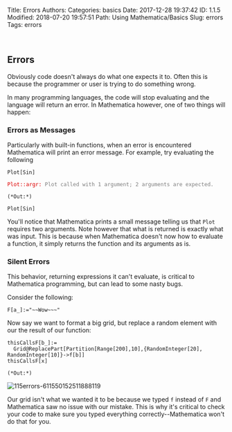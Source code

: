 Title: Errors
Authors: 
Categories: basics
Date: 2017-12-28 19:37:42
ID: 1.1.5
Modified: 2018-07-20 19:57:51
Path: Using Mathematica/Basics
Slug: errors
Tags: errors

<a id="errors" style="width:0;height:0;margin:0;padding:0;">&zwnj;</a>

## Errors

Obviously code doesn't always do what one expects it to. Often this is because the programmer or user is trying to do something wrong.

In many programming languages, the code will stop evaluating and the language will return an error. In Mathematica however, one of two things will happen:

### Errors as Messages

Particularly with built-in functions, when an error is encountered Mathematica will print an error message. For example, try evaluating the following

    Plot[Sin]

<div 
 class='mma-message-wrapper'
 style='font-size: 12px; font-family: monospace;'>
 <div class='mma-message'>
  <span 
   class='mma-message-name-wrapper'
   style='color: #dd0000'>
   <span class='mma-message-name'>Plot::argr:</span>
  </span>
  <span 
   class='mma-message-text-wrapper'
   style='color: gray'>
   <span class='mma-message-text'>Plot called with 1 argument; 2 arguments are expected.</span>
  </span>
 </div>
</div>

    (*Out:*)
    
    Plot[Sin]

You'll notice that Mathematica prints a small message telling us that  ```Plot``` requires two arguments. Note however that what is returned is exactly what was input. This is because when Mathematica doesn't now how to evaluate a function, it simply returns the function and its arguments as is.

### Silent Errors

This behavior, returning expressions it can't evaluate, is critical to Mathematica programming, but can lead to some nasty bugs.

Consider the following:

    F[a_]:="~~Wow~~~"

Now say we want to format a big grid, but replace a random element with our the result of our function:

    thisCallsF[b_]:=
      Grid@ReplacePart[Partition[Range[200],10],{RandomInteger[20], RandomInteger[10]}->f[b]]
    thisCallsF[x]

    (*Out:*)
    
![115errors-611550152511888119]({filename}/img/115errors-611550152511888119.png)

Our grid isn't what we wanted it to be because we typed  ```f``` instead of  ```F``` and Mathematica saw no issue with our mistake. This is why it's critical to check your code to make sure you typed everything correctly--Mathematica won't do that for you.